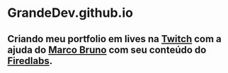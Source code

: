 # GrandeDev.github.io
## Criando meu portfolio em lives na [Twitch](https://twitch.tv/grandedev) com a ajuda do [Marco Bruno](https://github.com/marcobrunodev) com seu conteúdo do [Firedlabs](https://www.firedlabs.com/).
